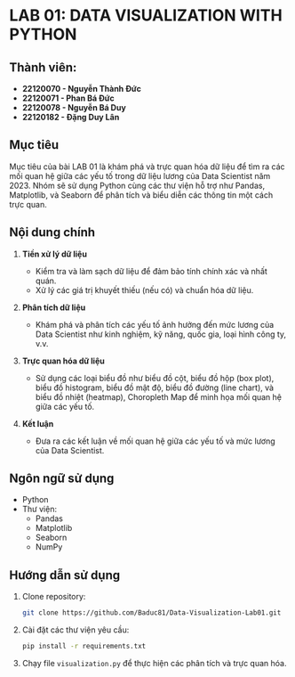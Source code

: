 # LAB 01: DATA VISUALIZATION WITH PYTHON

## Thành viên:
- **22120070 - Nguyễn Thành Đức**
- **22120071 - Phan Bá Đức**
- **22120078 - Nguyễn Bá Duy**
- **22120182 - Đặng Duy Lân**

## Mục tiêu
Mục tiêu của bài LAB 01 là khám phá và trực quan hóa dữ liệu để tìm ra các mối quan hệ giữa các yếu tố trong dữ liệu lương của Data Scientist năm 2023. Nhóm sẽ sử dụng Python cùng các thư viện hỗ trợ như Pandas, Matplotlib, và Seaborn để phân tích và biểu diễn các thông tin một cách trực quan.

## Nội dung chính
1. **Tiền xử lý dữ liệu**  
   - Kiểm tra và làm sạch dữ liệu để đảm bảo tính chính xác và nhất quán.
   - Xử lý các giá trị khuyết thiếu (nếu có) và chuẩn hóa dữ liệu.

2. **Phân tích dữ liệu**  
   - Khám phá và phân tích các yếu tố ảnh hưởng đến mức lương của Data Scientist như kinh nghiệm, kỹ năng, quốc gia, loại hình công ty, v.v.

3. **Trực quan hóa dữ liệu**  
   - Sử dụng các loại biểu đồ như biểu đồ cột, biểu đồ hộp (box plot), biểu đồ histogram, biểu đồ mật độ, biểu đồ đường (line chart), và biểu đồ nhiệt (heatmap), Choropleth Map để minh họa mối quan hệ giữa các yếu tố.

4. **Kết luận**  
   - Đưa ra các kết luận về mối quan hệ giữa các yếu tố và mức lương của Data Scientist. 

## Ngôn ngữ sử dụng
- Python
- Thư viện:
  - Pandas
  - Matplotlib
  - Seaborn
  - NumPy

## Hướng dẫn sử dụng
1. Clone repository:
   ```bash
   git clone https://github.com/Baduc81/Data-Visualization-Lab01.git

2. Cài đặt các thư viện yêu cầu:
    ```bash
    pip install -r requirements.txt

3. Chạy file ```visualization.py``` để thực hiện các phân tích và trực quan hóa.
